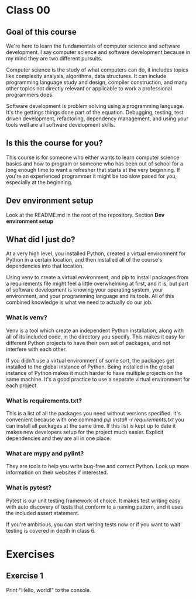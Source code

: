 # Class 00

## Goal of this course
We're here to learn the fundamentals of computer science and software development. I say computer science and software development because in my mind they are two different pursuits. 

Computer science is the study of what computers can do, it includes topics like complexity analysis, algorithms, data structures. It can include programming language study and design, compiler construction, and many other topics not directly relevant or applicable to work a professional programmers does.

Software development is problem solving using a programming language. It's the gettings things done part of the equation. Debugging, testing, test driven development, refactoring, dependency management, and using your tools well are all software development skills.

## Is this the course for you?
This course is for someone who either wants to learn computer science basics and how to program or someone who has been out of school for a long enough time to want a refresher that starts at the very beginning. If you're an experienced programmer it might be too slow paced for you, especially at the beginning.

## Dev environment setup
Look at the README.md in the root of the repository. Section **Dev environment setup**

## What did I just do?
At a very high level, you installed Python, created a virtual environment for Python in a certain location, and then installed all of the course's dependencies into that location.

Using venv to create a virtual environment, and pip to install packages from a requirements file might feel a little overwhelming at first, and it is, but part of software development is knowing your operating system, your environment, and your programming language and its tools. All of this combined knowledge is what we need to actually do our job.

### What is venv?
Venv is a tool which create an independent Python installation, along with all of its included code, in the directory you specify. This makes it easy for different Python projects to have their own set of packages, and not interfere with each other.

If you didn't use a virtual environment of some sort, the packages get installed to the global instance of Python. Being installed in the global instance of Python makes it much harder to have multiple projects on the same machine. It's a good practice to use a separate virtual environment for each project.

### What is requirements.txt?
This is a list of all the packages you need without versions specified. It's convenient because with one command *pip install -r requirements.txt* you can install all packages at the same time. If this list is kept up to date it makes new developers setup for the project much easier. Explicit dependencies and they are all in one place.

### What are mypy and pylint?
They are tools to help you write bug-free and correct Python. Look up more information on their websites if interested.

### What is pytest?
Pytest is our unit testing framework of choice. It makes test writing easy with auto discovery of tests that conform to a naming pattern, and it uses the included assert statement.

If you're ambitious, you can start writing tests now or if you want to wait testing is covered in depth in class 6.

# Exercises
## Exercise 1
Print "Hello, world!" to the console.
